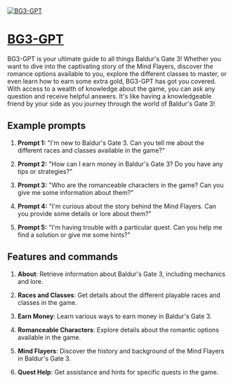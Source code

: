 [![BG3-GPT](https://files.oaiusercontent.com/file-GXMwU64mN3vwHc7WeIdO7MSr?se=2123-10-17T16%3A36%3A06Z&sp=r&sv=2021-08-06&sr=b&rscc=max-age%3D31536000%2C%20immutable&rscd=attachment%3B%20filename%3Dcb0b202a-a054-43e1-be74-0480b9b8e7df.png&sig=ZIHYOZQ3wJNQ9deaf1b5sq84XHi/uVoNtgFrG339LsU%3D)](https://chat.openai.com/g/g-sYLwCAmeF-bg3-gpt)

# [BG3-GPT](https://chat.openai.com/g/g-sYLwCAmeF-bg3-gpt)

BG3-GPT is your ultimate guide to all things Baldur's Gate 3! Whether you want to dive into the captivating story of the Mind Flayers, discover the romance options available to you, explore the different classes to master, or even learn how to earn some extra gold, BG3-GPT has got you covered. With access to a wealth of knowledge about the game, you can ask any question and receive helpful answers. It's like having a knowledgeable friend by your side as you journey through the world of Baldur's Gate 3!

## Example prompts

1. **Prompt 1:** "I'm new to Baldur's Gate 3. Can you tell me about the different races and classes available in the game?"

2. **Prompt 2:** "How can I earn money in Baldur's Gate 3? Do you have any tips or strategies?"

3. **Prompt 3:** "Who are the romanceable characters in the game? Can you give me some information about them?"

4. **Prompt 4:** "I'm curious about the story behind the Mind Flayers. Can you provide some details or lore about them?"

5. **Prompt 5:** "I'm having trouble with a particular quest. Can you help me find a solution or give me some hints?"

## Features and commands

1. **About**: Retrieve information about Baldur's Gate 3, including mechanics and lore.

2. **Races and Classes**: Get details about the different playable races and classes in the game.

3. **Earn Money**: Learn various ways to earn money in Baldur's Gate 3.

4. **Romanceable Characters**: Explore details about the romantic options available in the game.

5. **Mind Flayers**: Discover the history and background of the Mind Flayers in Baldur's Gate 3.

6. **Quest Help**: Get assistance and hints for specific quests in the game.